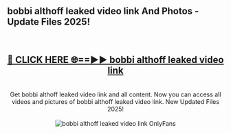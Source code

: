 <h2>bobbi althoff leaked video link And Photos - Update Files 2025!</h2>
<br>
<div align="center">
<h2><a href="https://betterlinks.top/A2PfLJ" rel="nofollow">🔴 CLICK HERE 🌐==►► bobbi althoff leaked video link</a></h2>
<br>
Get bobbi althoff leaked video link and all content. Now you can access all videos and pictures of bobbi althoff leaked video link. New Updated Files 2025!
<br>
<br>
<a href="https://betterlinks.top/A2PfLJ" rel="nofollow" data-target="animated-image.originalLink"><img src="https://i.imgur.com/dJHk4Zq.gif" alt="bobbi althoff leaked video link OnlyFans" style="max-width: 100%; display: inline-block;" data-target="animated-image.originalImage"></a>
</div>
<br>